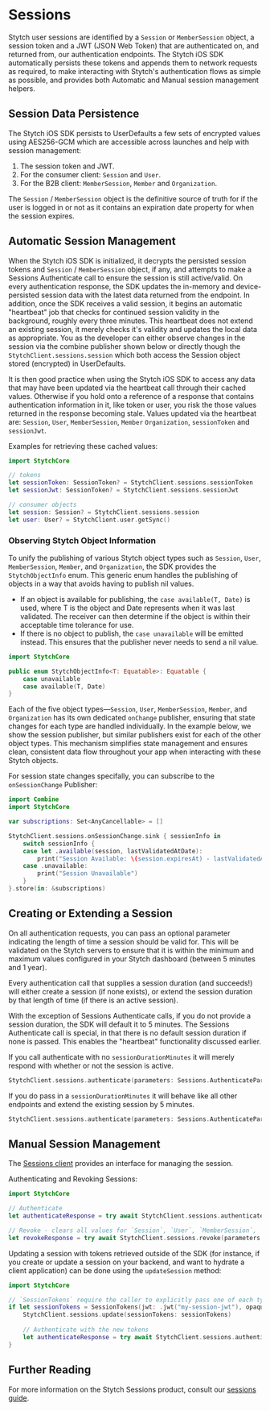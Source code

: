 # Sessions
Stytch user sessions are identified by a `Session` or `MemberSession` object, a session token and a JWT (JSON Web Token) that are authenticated on, and returned from, our authentication endpoints. The Stytch iOS SDK automatically persists these tokens and appends them to network requests as required, to make interacting with Stytch's authentication flows as simple as possible, and provides both Automatic and Manual session management helpers.

## Session Data Persistence
The Stytch iOS SDK persists to UserDefaults a few sets of encrypted values using AES256-GCM which are accessible across launches and help with session management:
1. The session token and JWT.
2. For the consumer client: `Session` and `User`.
3. For the B2B client: `MemberSession`, `Member` and `Organization`.

The `Session` / `MemberSession` object is the definitive source of truth for if the user is logged in or not as it contains an expiration date property for when the session expires.

## Automatic Session Management
When the Stytch iOS SDK is initialized, it decrypts the persisted session tokens and `Session` / `MemberSession` object, if any, and attempts to make a Sessions Authenticate call to ensure the session is still active/valid. On every authentication response, the SDK updates the in-memory and device-persisted session data with the latest data returned from the endpoint. In addition, once the SDK receives a valid session, it begins an automatic "heartbeat" job that checks for continued session validity in the background, roughly every three minutes. This heartbeat does not extend an existing session, it merely checks it's validity and updates the local data as appropriate. You as the developer can either observe changes in the session via the combine publisher shown below or directly though the `StytchClient.sessions.session` which both access the Session object stored (encrypted) in UserDefaults.

It is then good practice when using the Stytch iOS SDK to access any data that may have been updated via the heartbeat call through their cached values. Otherwise if you hold onto a reference of a response that contains authentication information in it, like token or user, you risk the those values returned in the response becoming stale. Values updated via the heartbeat are: `Session`, `User`, `MemberSession`, `Member` `Organization`, `sessionToken` and  `sessionJwt`. 

Examples for retrieving these cached values:
```swift
import StytchCore

// tokens
let sessionToken: SessionToken? = StytchClient.sessions.sessionToken
let sessionJwt: SessionToken? = StytchClient.sessions.sessionJwt

// consumer objects
let session: Session? = StytchClient.sessions.session
let user: User? = StytchClient.user.getSync()
```

### Observing Stytch Object Information

To unify the publishing of various Stytch object types such as `Session`, `User`, `MemberSession`, `Member`, and `Organization`, the SDK provides the `StytchObjectInfo` enum. This generic enum handles the publishing of objects in a way that avoids having to publish nil values.
* If an object is available for publishing, the `case available(T, Date)` is used, where T is the object and Date represents when it was last validated. The receiver can then determine if the object is within their acceptable time tolerance for use.
* If there is no object to publish, the `case unavailable` will be emitted instead. This ensures that the publisher never needs to send a nil value.

```swift
import StytchCore

public enum StytchObjectInfo<T: Equatable>: Equatable {
    case unavailable
    case available(T, Date)
}
```

Each of the five object types—`Session`, `User`, `MemberSession`, `Member`, and `Organization` has its own dedicated `onChange` publisher, ensuring that state changes for each type are handled individually. In the example below, we show the session publisher, but similar publishers exist for each of the other object types. This mechanism simplifies state management and ensures clean, consistent data flow throughout your app when interacting with these Stytch objects.

For session state changes specifally, you can subscribe to the `onSessionChange` Publisher:
```swift
import Combine
import StytchCore

var subscriptions: Set<AnyCancellable> = []

StytchClient.sessions.onSessionChange.sink { sessionInfo in
    switch sessionInfo {
    case let .available(session, lastValidatedAtDate):
        print("Session Available: \(session.expiresAt) - lastValidatedAtDate: \(lastValidatedAtDate)")
    case .unavailable:
        print("Session Unavailable")
    }
}.store(in: &subscriptions)
```

## Creating or Extending a Session
On all authentication requests, you can pass an optional parameter indicating the length of time a session should be valid for. This will be validated on the Stytch servers to ensure that it is within the minimum and maximum values configured in your Stytch dashboard (between 5 minutes and 1 year). 

Every authentication call that supplies a session duration (and succeeds!) will either create a session (if none exists), or extend the session duration by that length of time (if there is an active session).

With the exception of Sessions Authenticate calls, if you do not provide a session duration, the SDK will default it to 5 minutes. The Sessions Authenticate call is special, in that there is no default session duration if none is passed. This enables the "heartbeat" functionality discussed earlier. 

If you call authenticate with no `sessionDurationMinutes` it will merely respond with whether or not the session is active.
```swift
StytchClient.sessions.authenticate(parameters: Sessions.AuthenticateParameters()) 
```

If you do pass in a `sessionDurationMinutes` it will behave like all other endpoints and extend the existing session by 5 minutes.
```swift
StytchClient.sessions.authenticate(parameters: Sessions.AuthenticateParameters(sessionDurationMinutes: Minutes(rawValue: 5)))
``` 

## Manual Session Management
The [Sessions client](../Sources/StytchCore/StytchClient/StytchClient+Sessions.swift) provides an interface for managing the session.

Authenticating and Revoking Sessions:
```swift
import StytchCore

// Authenticate
let authenticateResponse = try await StytchClient.sessions.authenticate(parameters: Sessions.AuthenticateParameters())

// Revoke - clears all values for `Session`, `User`, `MemberSession`, `Member` `Organization`, `sessionToken` and  `sessionJwt`
let revokeResponse = try await StytchClient.sessions.revoke(parameters: Sessions.RevokeParameters())
```

Updating a session with tokens retrieved outside of the SDK (for instance, if you create or update a session on your backend, and want to hydrate a client application) can be done using the `updateSession` method:
```swift
import StytchCore

// `SessionTokens` require the caller to explicitly pass one of each type of non nil token in order to update a session.
if let sessionTokens = SessionTokens(jwt: .jwt("my-session-jwt"), opaque: .opaque("my-session-token")) {
    StytchClient.sessions.update(sessionTokens: sessionTokens)
    
    // Authenticate with the new tokens
    let authenticateResponse = try await StytchClient.sessions.authenticate(parameters: Sessions.AuthenticateParameters())
}
```

## Further Reading
For more information on the Stytch Sessions product, consult our [sessions guide](https://stytch.com/docs/guides/sessions/using-sessions).
